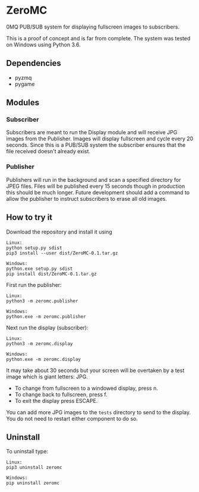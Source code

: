 # ZeroMC
0MQ PUB/SUB system for displaying fullscreen images to subscribers.

This is a proof of concept and is far from complete.
The system was tested on Windows using Python 3.6.

## Dependencies
* pyzmq
* pygame

## Modules

### Subscriber
Subscribers are meant to run the Display module and will receive JPG images from the Publisher.
Images will display fullscreen and cycle every 20 seconds.
Since this is a PUB/SUB system the subscriber ensures that the file received doesn't already exist.

### Publisher
Publishers will run in the background and scan a specified directory for JPEG files.
Files will be published every 15 seconds though in production this should be much longer.
Future development should add a command to allow the publisher to instruct subscribers to erase all old images.

## How to try it
Download the repository and install it using

```
Linux:
python setup.py sdist
pip3 install --user dist/ZeroMC-0.1.tar.gz
```

```
Windows:
python.exe setup.py sdist
pip install dist/ZeroMC-0.1.tar.gz
```

First run the publisher:

```
Linux:
python3 -m zeromc.publisher
```

```
Windows:
python.exe -m zeromc.publisher
```

Next run the display (subscriber):

```
Linux:
python3 -m zeromc.display
```

```
Windows:
python.exe -m zeromc.display
```

It may take about 30 seconds but your screen will be overtaken by a test image which is giant letters: JPG.
* To change from fullscreen to a windowed display, press n.
* To change back to fullscreen, press f.
* To exit the display press ESCAPE.

You can add more JPG images to the `tests` directory to send to the display.
You do not need to restart either component to do so.

## Uninstall
To uninstall type:
```
Linux:
pip3 uninstall zeromc
```

```
Windows:
pip uninstall zeromc
```
